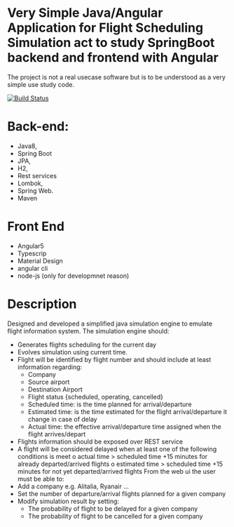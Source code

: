 # Very Simple Java/Angular Application for Flight Scheduling Simulation act to study SpringBoot backend and frontend with Angular

The project is not a real usecase software but is to be understood as a very simple use study code.

[![Build Status](https://travis-ci.org/joemccann/dillinger.svg?branch=master)](https://travis-ci.org/joemccann/dillinger)

# Back-end:
- Java8, 
- Spring Boot 
- JPA, 
- H2,
- Rest services 
- Lombok, 
- Spring Web. 
- Maven
# Front End
- Angular5
- Typescrip
- Material Design
- angular cli
- node-js (only for developmnet reason)

# Description
Designed and developed a simplified java simulation engine to emulate flight information system.
The simulation engine should:
-	Generates flights scheduling for the current day 
-	Evolves simulation using current time.
-	Flight will be identified by flight number and should include at least information regarding:
    -  Company
    - Source airport
    -	Destination Airport
    -	Flight status {scheduled, operating, cancelled}
    -	Scheduled time: is the time planned for arrival/departure
    -	Estimated time: is the time estimated for the flight arrival/departure it change in case of delay 
    -	Actual time: the effective arrival/departure time assigned when the flight arrives/depart
-	Flights information should be exposed over REST service 
-	A flight will be considered delayed when at least one of the following conditions is meet
o	actual time > scheduled time +15 minutes for already departed/arrived flights
o	 estimated time > scheduled time +15 minutes for not yet departed/arrived flights
From the web ui the user must be able to:
-	Add a company e.g. Alitalia, Ryanair ...
-	Set the number of departure/arrival flights planned for a given company
-	Modify simulation result by setting:
    -	The probability of flight to be delayed for a given company
    -	The probability of flight to be cancelled for a given company


